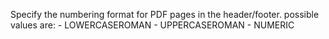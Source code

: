 Specify the numbering format for PDF pages in the header/footer.
				possible values are:
				- LOWERCASEROMAN
				- UPPERCASEROMAN
				- NUMERIC